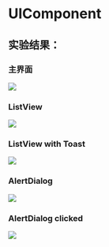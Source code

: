 # UIComponent
## 实验结果：
### 主界面
![](https://github.com/linpeiyou/Labs/blob/master/Lab1/UIComponent/image/main.png)
### ListView
![](https://github.com/linpeiyou/Labs/blob/master/Lab1/UIComponent/image/listview.png)
### ListView with Toast
![](https://github.com/linpeiyou/Labs/blob/master/Lab1/UIComponent/image/listview_toast.png)
### AlertDialog
![](https://github.com/linpeiyou/Labs/blob/master/Lab1/UIComponent/image/alertdialog.png)
### AlertDialog clicked
![](https://github.com/linpeiyou/Labs/blob/master/Lab1/UIComponent/image/alertdialog_toast.png)
